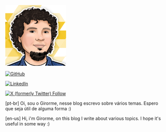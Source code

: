 ![avatar](/images/avatar.png)

[![GitHub](https://img.shields.io/badge/GitHub-181717?style=flat&logo=github&logoColor=white)](https://github.com/girorme)

[![LinkedIn](https://img.shields.io/badge/LinkedIn-0077B5?style=flat&logo=linkedin&logoColor=white)](https://www.linkedin.com/in/rodrigo-girorme/)

[![X (formerly Twitter) Follow](https://img.shields.io/twitter/follow/girorme1)](https://twitter.com/girorme1)

[pt-br] Oi, sou o Girorme, nesse blog escrevo sobre vários temas. Espero que seja útil de alguma forma :)

[en-us] Hi, i'm Girorme, on this blog I write about various topics. I hope it's useful in some way :)